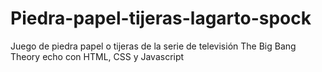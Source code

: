 # Piedra-papel-tijeras-lagarto-spock
Juego de piedra papel o tijeras de la serie de televisión The Big Bang Theory echo con HTML, CSS y Javascript
